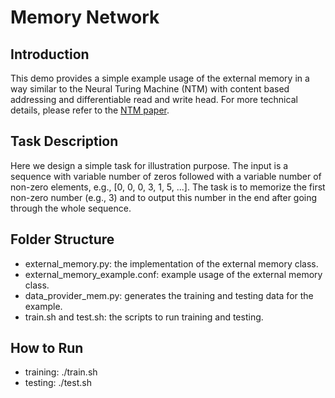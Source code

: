 # Memory Network  

## Introduction ##
This demo provides a simple example usage of the external memory in a way similar to the Neural Turing Machine (NTM) with content based addressing and differentiable read and write head.
For more technical details, please refer to the [NTM paper](https://arxiv.org/abs/1410.5401).

## Task Description ##
Here we design a simple task for illustration purpose. The input is a sequence with variable number of zeros followed with a variable number of non-zero elements, e.g., [0, 0, 0, 3, 1, 5, ...]. The task is to memorize the first non-zero number (e.g., 3) and to output this number in the end after going through the whole sequence. 

## Folder Structure ##
* external_memory.py: the implementation of the external memory class. 
* external_memory_example.conf: example usage of the external memory class.
* data_provider_mem.py: generates the training and testing data for the example.
* train.sh and test.sh: the scripts to run training and testing.

## How to Run ##
* training: ./train.sh
* testing: ./test.sh



